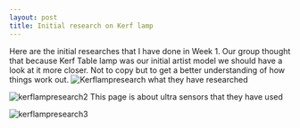 ```yaml
---
layout: post
title: Initial research on Kerf lamp
---
```


Here are the initial researches that I have done in Week 1. Our group thought that because Kerf Table lamp was our initial artist model we should have a look at it more closer. Not to copy but to get a better understanding of how things work out.
![Kerflampresearch]({{site.baseurl}}/images/kerf1.jpg)
what they have researched 

![kerflampresearch2]({{site.baseurl}}/images/kerf2.jpg)
This page is about ultra sensors that they have used

![kerflampresearch3]({{site.baseurl}}/images/kerf3.jpg)